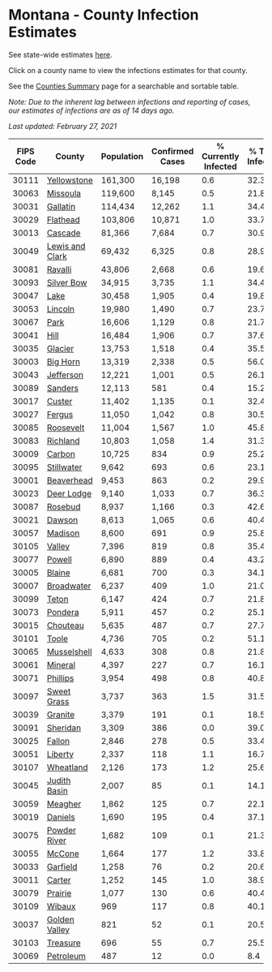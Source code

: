 # Montana - County Infection Estimates

See state-wide estimates [here](/infections/us-mt).

Click on a county name to view the infections estimates for that county.

See the [Counties Summary](/infections/summary-counties) page for a searchable and sortable table.

*Note: Due to the inherent lag between infections and reporting of cases, our estimates of infections are as of 14 days ago.*

*Last updated: February 27, 2021*

|   FIPS Code |                             County |   Population |   Confirmed Cases |   % Currently Infected |   % Total Infected |
|-------------|------------------------------------|--------------|-------------------|------------------------|--------------------|
|       30111 |         [Yellowstone](yellowstone) |      161,300 |            16,198 |                    0.6 |               32.3 |
|       30063 |               [Missoula](missoula) |      119,600 |             8,145 |                    0.5 |               21.8 |
|       30031 |               [Gallatin](gallatin) |      114,434 |            12,262 |                    1.1 |               34.4 |
|       30029 |               [Flathead](flathead) |      103,806 |            10,871 |                    1.0 |               33.7 |
|       30013 |                 [Cascade](cascade) |       81,366 |             7,684 |                    0.7 |               30.9 |
|       30049 | [Lewis and Clark](lewis-and-clark) |       69,432 |             6,325 |                    0.8 |               28.9 |
|       30081 |                 [Ravalli](ravalli) |       43,806 |             2,668 |                    0.6 |               19.6 |
|       30093 |           [Silver Bow](silver-bow) |       34,915 |             3,735 |                    1.1 |               34.4 |
|       30047 |                       [Lake](lake) |       30,458 |             1,905 |                    0.4 |               19.8 |
|       30053 |                 [Lincoln](lincoln) |       19,980 |             1,490 |                    0.7 |               23.7 |
|       30067 |                       [Park](park) |       16,606 |             1,129 |                    0.8 |               21.7 |
|       30041 |                       [Hill](hill) |       16,484 |             1,906 |                    0.7 |               37.6 |
|       30035 |                 [Glacier](glacier) |       13,753 |             1,518 |                    0.4 |               35.5 |
|       30003 |               [Big Horn](big-horn) |       13,319 |             2,338 |                    0.5 |               56.0 |
|       30043 |             [Jefferson](jefferson) |       12,221 |             1,001 |                    0.5 |               26.1 |
|       30089 |                 [Sanders](sanders) |       12,113 |               581 |                    0.4 |               15.2 |
|       30017 |                   [Custer](custer) |       11,402 |             1,135 |                    0.1 |               32.4 |
|       30027 |                   [Fergus](fergus) |       11,050 |             1,042 |                    0.8 |               30.5 |
|       30085 |             [Roosevelt](roosevelt) |       11,004 |             1,567 |                    1.0 |               45.8 |
|       30083 |               [Richland](richland) |       10,803 |             1,058 |                    1.4 |               31.3 |
|       30009 |                   [Carbon](carbon) |       10,725 |               834 |                    0.9 |               25.2 |
|       30095 |           [Stillwater](stillwater) |        9,642 |               693 |                    0.6 |               23.1 |
|       30001 |           [Beaverhead](beaverhead) |        9,453 |               863 |                    0.2 |               29.9 |
|       30023 |           [Deer Lodge](deer-lodge) |        9,140 |             1,033 |                    0.7 |               36.3 |
|       30087 |                 [Rosebud](rosebud) |        8,937 |             1,166 |                    0.3 |               42.6 |
|       30021 |                   [Dawson](dawson) |        8,613 |             1,065 |                    0.6 |               40.4 |
|       30057 |                 [Madison](madison) |        8,600 |               691 |                    0.9 |               25.8 |
|       30105 |                   [Valley](valley) |        7,396 |               819 |                    0.8 |               35.4 |
|       30077 |                   [Powell](powell) |        6,890 |               889 |                    0.4 |               43.2 |
|       30005 |                   [Blaine](blaine) |        6,681 |               700 |                    0.3 |               34.1 |
|       30007 |           [Broadwater](broadwater) |        6,237 |               409 |                    1.0 |               21.0 |
|       30099 |                     [Teton](teton) |        6,147 |               424 |                    0.7 |               21.8 |
|       30073 |                 [Pondera](pondera) |        5,911 |               457 |                    0.2 |               25.1 |
|       30015 |               [Chouteau](chouteau) |        5,635 |               487 |                    0.7 |               27.7 |
|       30101 |                     [Toole](toole) |        4,736 |               705 |                    0.2 |               51.1 |
|       30065 |         [Musselshell](musselshell) |        4,633 |               308 |                    0.8 |               21.8 |
|       30061 |                 [Mineral](mineral) |        4,397 |               227 |                    0.7 |               16.1 |
|       30071 |               [Phillips](phillips) |        3,954 |               498 |                    0.8 |               40.8 |
|       30097 |         [Sweet Grass](sweet-grass) |        3,737 |               363 |                    1.5 |               31.5 |
|       30039 |                 [Granite](granite) |        3,379 |               191 |                    0.1 |               18.5 |
|       30091 |               [Sheridan](sheridan) |        3,309 |               386 |                    0.0 |               39.0 |
|       30025 |                   [Fallon](fallon) |        2,846 |               278 |                    0.5 |               33.4 |
|       30051 |                 [Liberty](liberty) |        2,337 |               118 |                    1.1 |               16.7 |
|       30107 |             [Wheatland](wheatland) |        2,126 |               173 |                    1.2 |               25.6 |
|       30045 |       [Judith Basin](judith-basin) |        2,007 |                85 |                    0.1 |               14.1 |
|       30059 |                 [Meagher](meagher) |        1,862 |               125 |                    0.7 |               22.1 |
|       30019 |                 [Daniels](daniels) |        1,690 |               195 |                    0.4 |               37.1 |
|       30075 |       [Powder River](powder-river) |        1,682 |               109 |                    0.1 |               21.3 |
|       30055 |                   [McCone](mccone) |        1,664 |               177 |                    1.2 |               33.8 |
|       30033 |               [Garfield](garfield) |        1,258 |                76 |                    0.2 |               20.6 |
|       30011 |                   [Carter](carter) |        1,252 |               145 |                    1.0 |               38.9 |
|       30079 |                 [Prairie](prairie) |        1,077 |               130 |                    0.6 |               40.4 |
|       30109 |                   [Wibaux](wibaux) |          969 |               117 |                    0.8 |               40.1 |
|       30037 |     [Golden Valley](golden-valley) |          821 |                52 |                    0.1 |               20.5 |
|       30103 |               [Treasure](treasure) |          696 |                55 |                    0.7 |               25.5 |
|       30069 |             [Petroleum](petroleum) |          487 |                12 |                    0.0 |                8.4 |